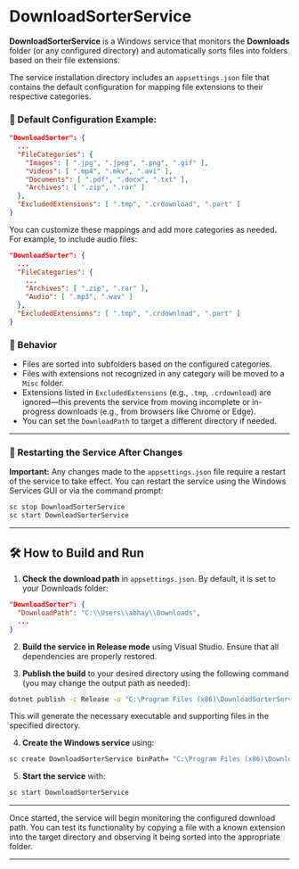 # **DownloadSorterService**

**DownloadSorterService** is a Windows service that monitors the **Downloads** folder (or any configured directory) and automatically sorts files into folders based on their file extensions.

The service installation directory includes an `appsettings.json` file that contains the default configuration for mapping file extensions to their respective categories.

### 🔧 Default Configuration Example:

```json
"DownloadSorter": {
  ...
  "FileCategories": {
    "Images": [ ".jpg", ".jpeg", ".png", ".gif" ],
    "Videos": [ ".mp4", ".mkv", ".avi" ],
    "Documents": [ ".pdf", ".docx", ".txt" ],
    "Archives": [ ".zip", ".rar" ]
  },
  "ExcludedExtensions": [ ".tmp", ".crdownload", ".part" ]
}
```

You can customize these mappings and add more categories as needed.
For example, to include audio files:

```json
"DownloadSorter": {
  ...
  "FileCategories": {
    ...
    "Archives": [ ".zip", ".rar" ],
    "Audio": [ ".mp3", ".wav" ]
  },
  "ExcludedExtensions": [ ".tmp", ".crdownload", ".part" ]
}
```

### 📁 Behavior

- Files are sorted into subfolders based on the configured categories.
- Files with extensions not recognized in any category will be moved to a `Misc` folder.
- Extensions listed in `ExcludedExtensions` (e.g., `.tmp`, `.crdownload`) are ignored—this prevents the service from moving incomplete or in-progress downloads (e.g., from browsers like Chrome or Edge).
- You can set the `DownloadPath` to target a different directory if needed.

---

### 🔁 Restarting the Service After Changes

**Important:** Any changes made to the `appsettings.json` file require a restart of the service to take effect. You can restart the service using the Windows Services GUI or via the command prompt:

```cmd
sc stop DownloadSorterService
sc start DownloadSorterService
```

---

## 🛠️ How to Build and Run

1. **Check the download path** in `appsettings.json`. By default, it is set to your Downloads folder:

```json
"DownloadSorter": {
  "DownloadPath": "C:\\Users\\abhay\\Downloads",
  ...
}
```

2. **Build the service in Release mode** using Visual Studio. Ensure that all dependencies are properly restored.

3. **Publish the build** to your desired directory using the following command (you may change the output path as needed):

```cmd
dotnet publish -c Release -o "C:\Program Files (x86)\DownloadSorterService"
```

This will generate the necessary executable and supporting files in the specified directory.

4. **Create the Windows service** using:

```cmd
sc create DownloadSorterService binPath= "C:\Program Files (x86)\DownloadSorterService\DownloadSorterService.exe"
```

5. **Start the service** with:

```cmd
sc start DownloadSorterService
```

---

Once started, the service will begin monitoring the configured download path. You can test its functionality by copying a file with a known extension into the target directory and observing it being sorted into the appropriate folder.

---
